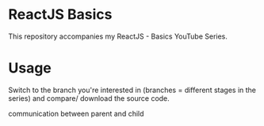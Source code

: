 # ReactJS Basics

This repository accompanies my ReactJS - Basics YouTube Series.

# Usage
Switch to the branch you're interested in (branches = different stages in the series) and compare/ download the source code.



communication between parent and child